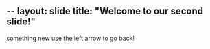 --
layout: slide
title: "Welcome to our second slide!"
--
something new
use the left arrow to go back!

